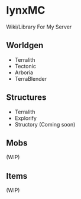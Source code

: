 # lynxMC
Wiki/Library For My Server

## Worldgen
- Terralith
- Tectonic
- Arboria
- TerraBlender
## Structures
- Terralith
- Explorify
- Structory (Coming soon)

## Mobs
(WIP)

## Items
(WIP)
